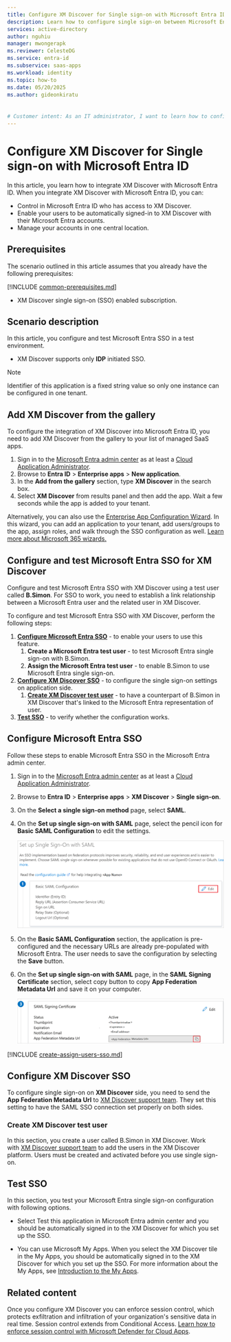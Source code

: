 ```yaml
---
title: Configure XM Discover for Single sign-on with Microsoft Entra ID
description: Learn how to configure single sign-on between Microsoft Entra ID and XM Discover.
services: active-directory
author: nguhiu
manager: mwongerapk
ms.reviewer: CelesteDG
ms.service: entra-id
ms.subservice: saas-apps
ms.workload: identity
ms.topic: how-to
ms.date: 05/20/2025
ms.author: gideonkiratu


# Customer intent: As an IT administrator, I want to learn how to configure single sign-on between Microsoft Entra ID and XM Discover so that I can control who has access to XM Discover, enable automatic sign-in with Microsoft Entra accounts, and manage my accounts in one central location.
---
```


# Configure XM Discover for Single sign-on with Microsoft Entra ID

In this article,  you learn how to integrate XM Discover with Microsoft Entra ID. When you integrate XM Discover with Microsoft Entra ID, you can:

* Control in Microsoft Entra ID who has access to XM Discover.
* Enable your users to be automatically signed-in to XM Discover with their Microsoft Entra accounts.
* Manage your accounts in one central location.

## Prerequisites
The scenario outlined in this article assumes that you already have the following prerequisites:

[!INCLUDE [common-prerequisites.md](~/identity/saas-apps/includes/common-prerequisites.md)]
* XM Discover single sign-on (SSO) enabled subscription.

## Scenario description

In this article,  you configure and test Microsoft Entra SSO in a test environment.

* XM Discover supports only **IDP** initiated SSO.

> [!NOTE]
> Identifier of this application is a fixed string value so only one instance can be configured in one tenant.

## Add XM Discover from the gallery

To configure the integration of XM Discover into Microsoft Entra ID, you need to add XM Discover from the gallery to your list of managed SaaS apps.

1. Sign in to the [Microsoft Entra admin center](https://entra.microsoft.com) as at least a [Cloud Application Administrator](~/identity/role-based-access-control/permissions-reference.md#cloud-application-administrator).
1. Browse to **Entra ID** > **Enterprise apps** > **New application**.
1. In the **Add from the gallery** section, type **XM Discover** in the search box.
1. Select **XM Discover** from results panel and then add the app. Wait a few seconds while the app is added to your tenant.

Alternatively, you can also use the [Enterprise App Configuration Wizard](https://portal.office.com/AdminPortal/home?Q=Docs#/azureadappintegration). In this wizard, you can add an application to your tenant, add users/groups to the app, assign roles, and walk through the SSO configuration as well. [Learn more about Microsoft 365 wizards.](/microsoft-365/admin/misc/azure-ad-setup-guides)

## Configure and test Microsoft Entra SSO for XM Discover

Configure and test Microsoft Entra SSO with XM Discover using a test user called **B.Simon**. For SSO to work, you need to establish a link relationship between a Microsoft Entra user and the related user in XM Discover.

To configure and test Microsoft Entra SSO with XM Discover, perform the following steps:

1. **[Configure Microsoft Entra SSO](#configure-microsoft-entra-sso)** - to enable your users to use this feature.
    1. **Create a Microsoft Entra test user** - to test Microsoft Entra single sign-on with B.Simon.
    1. **Assign the Microsoft Entra test user** - to enable B.Simon to use Microsoft Entra single sign-on.
1. **[Configure XM Discover SSO](#configure-xm-discover-sso)** - to configure the single sign-on settings on application side.
    1. **[Create XM Discover test user](#create-xm-discover-test-user)** - to have a counterpart of B.Simon in XM Discover that's linked to the Microsoft Entra representation of user.
1. **[Test SSO](#test-sso)** - to verify whether the configuration works.

## Configure Microsoft Entra SSO

Follow these steps to enable Microsoft Entra SSO in the Microsoft Entra admin center.

1. Sign in to the [Microsoft Entra admin center](https://entra.microsoft.com) as at least a [Cloud Application Administrator](~/identity/role-based-access-control/permissions-reference.md#cloud-application-administrator).
1. Browse to **Entra ID** > **Enterprise apps** > **XM Discover** > **Single sign-on**.
1. On the **Select a single sign-on method** page, select **SAML**.
1. On the **Set up single sign-on with SAML** page, select the pencil icon for **Basic SAML Configuration** to edit the settings.

   ![Screenshot shows how to edit Basic SAML Configuration.](common/edit-urls.png "Basic Configuration")

1. On the **Basic SAML Configuration** section, the application is pre-configured and the necessary URLs are already pre-populated with Microsoft Entra. The user needs to save the configuration by selecting the **Save** button.

1. On the **Set up single sign-on with SAML** page, in the **SAML Signing Certificate** section, select copy button to copy **App Federation Metadata Url** and save it on your computer.

	![Screenshot shows the Certificate download link.](common/copy-metadataurl.png)

<a name='create-a-microsoft-entra-id-test-user'></a>

[!INCLUDE [create-assign-users-sso.md](~/identity/saas-apps/includes/create-assign-users-sso.md)]

## Configure XM Discover SSO

To configure single sign-on on **XM Discover** side, you need to send the **App Federation Metadata Url** to [XM Discover support team](mailto:support@qualtrics.com). They set this setting to have the SAML SSO connection set properly on both sides.

### Create XM Discover test user

In this section, you create a user called B.Simon in XM Discover. Work with [XM Discover support team](mailto:support@qualtrics.com) to add the users in the XM Discover platform. Users must be created and activated before you use single sign-on.

## Test SSO

In this section, you test your Microsoft Entra single sign-on configuration with following options.
 
* Select Test this application in Microsoft Entra admin center and you should be automatically signed in to the XM Discover for which you set up the SSO.
 
* You can use Microsoft My Apps. When you select the XM Discover tile in the My Apps, you should be automatically signed in to the XM Discover for which you set up the SSO. For more information about the My Apps, see [Introduction to the My Apps](https://support.microsoft.com/account-billing/sign-in-and-start-apps-from-the-my-apps-portal-2f3b1bae-0e5a-4a86-a33e-876fbd2a4510).

## Related content

Once you configure XM Discover you can enforce session control, which protects exfiltration and infiltration of your organization's sensitive data in real time. Session control extends from Conditional Access. [Learn how to enforce session control with Microsoft Defender for Cloud Apps](/cloud-app-security/proxy-deployment-any-app).
